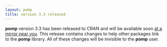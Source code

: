 ```yaml
---
layout: pomp
title: version 3.3 released
---
```


**pomp** version 3.3 has been released to CRAN and will be available soon [at a mirror near you](https://cran.r-project.org/mirrors.html).
This release contains changes to help other packages link to the **pomp** library.
All of these changes will be invisible to the **pomp** user.
